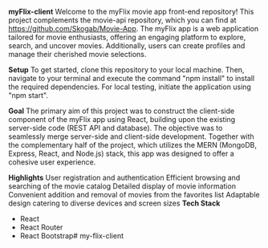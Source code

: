 
**myFlix-client**
Welcome to the myFlix movie app front-end repository! This project complements the movie-api repository, which you can find at https://github.com/Skogab/Movie-App. The myFlix app is a web application tailored for movie enthusiasts, offering an engaging platform to explore, search, and uncover movies. Additionally, users can create profiles and manage their cherished movie selections.

**Setup**
To get started, clone this repository to your local machine. Then, navigate to your terminal and execute the command "npm install" to install the required dependencies. For local testing, initiate the application using "npm start".

**Goal**
The primary aim of this project was to construct the client-side component of the myFlix app using React, building upon the existing server-side code (REST API and database). The objective was to seamlessly merge server-side and client-side development. Together with the complementary half of the project, which utilizes the MERN (MongoDB, Express, React, and Node.js) stack, this app was designed to offer a cohesive user experience.

**Highlights**
User registration and authentication
Efficient browsing and searching of the movie catalog
Detailed display of movie information
Convenient addition and removal of movies from the favorites list
Adaptable design catering to diverse devices and screen sizes
**Tech Stack**
- React
- React Router
- React Bootstrap# my-flix-client
